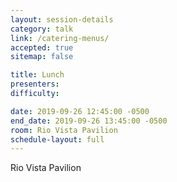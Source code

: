 ```yaml
---
layout: session-details
category: talk
link: /catering-menus/
accepted: true
sitemap: false

title: Lunch
presenters:
difficulty:

date: 2019-09-26 12:45:00 -0500
end_date: 2019-09-26 13:45:00 -0500
room: Rio Vista Pavilion
schedule-layout: full
---
```

Rio Vista Pavilion

